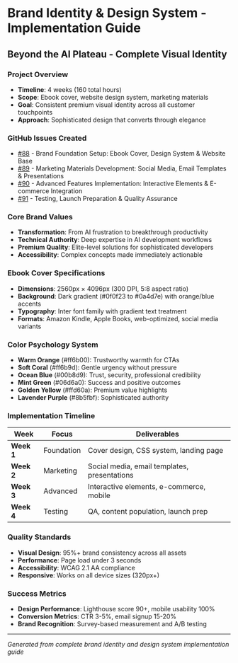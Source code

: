 # Brand Identity & Design System - Implementation Guide
## Beyond the AI Plateau - Complete Visual Identity

### Project Overview
- **Timeline**: 4 weeks (160 total hours)
- **Scope**: Ebook cover, website design system, marketing materials
- **Goal**: Consistent premium visual identity across all customer touchpoints
- **Approach**: Sophisticated design that converts through elegance

### GitHub Issues Created
- [#88](https://github.com/amysoft-digital-tech/amysoft.tech/issues/88) - Brand Foundation Setup: Ebook Cover, Design System & Website Base
- [#89](https://github.com/amysoft-digital-tech/amysoft.tech/issues/89) - Marketing Materials Development: Social Media, Email Templates & Presentations
- [#90](https://github.com/amysoft-digital-tech/amysoft.tech/issues/90) - Advanced Features Implementation: Interactive Elements & E-commerce Integration
- [#91](https://github.com/amysoft-digital-tech/amysoft.tech/issues/91) - Testing, Launch Preparation & Quality Assurance

### Core Brand Values
- **Transformation**: From AI frustration to breakthrough productivity
- **Technical Authority**: Deep expertise in AI development workflows
- **Premium Quality**: Elite-level solutions for sophisticated developers
- **Accessibility**: Complex concepts made immediately actionable

### Ebook Cover Specifications
- **Dimensions**: 2560px × 4096px (300 DPI, 5:8 aspect ratio)
- **Background**: Dark gradient (#0f0f23 to #0a4d7e) with orange/blue accents
- **Typography**: Inter font family with gradient text treatment
- **Formats**: Amazon Kindle, Apple Books, web-optimized, social media variants

### Color Psychology System
- **Warm Orange** (#ff6b00): Trustworthy warmth for CTAs
- **Soft Coral** (#ff6b9d): Gentle urgency without pressure
- **Ocean Blue** (#00b8d9): Trust, security, professional credibility
- **Mint Green** (#06d6a0): Success and positive outcomes
- **Golden Yellow** (#ffd60a): Premium value highlights
- **Lavender Purple** (#8b5fbf): Sophisticated authority

### Implementation Timeline
| Week | Focus | Deliverables |
|------|-------|--------------|
| **Week 1** | Foundation | Cover design, CSS system, landing page |
| **Week 2** | Marketing | Social media, email templates, presentations |
| **Week 3** | Advanced | Interactive elements, e-commerce, mobile |
| **Week 4** | Testing | QA, content population, launch prep |

### Quality Standards
- **Visual Design**: 95%+ brand consistency across all assets
- **Performance**: Page load under 3 seconds
- **Accessibility**: WCAG 2.1 AA compliance
- **Responsive**: Works on all device sizes (320px+)

### Success Metrics
- **Design Performance**: Lighthouse score 90+, mobile usability 100%
- **Conversion Metrics**: CTR 3-5%, email signup 15-20%
- **Brand Recognition**: Survey-based measurement and A/B testing

---
*Generated from complete brand identity and design system implementation guide*
